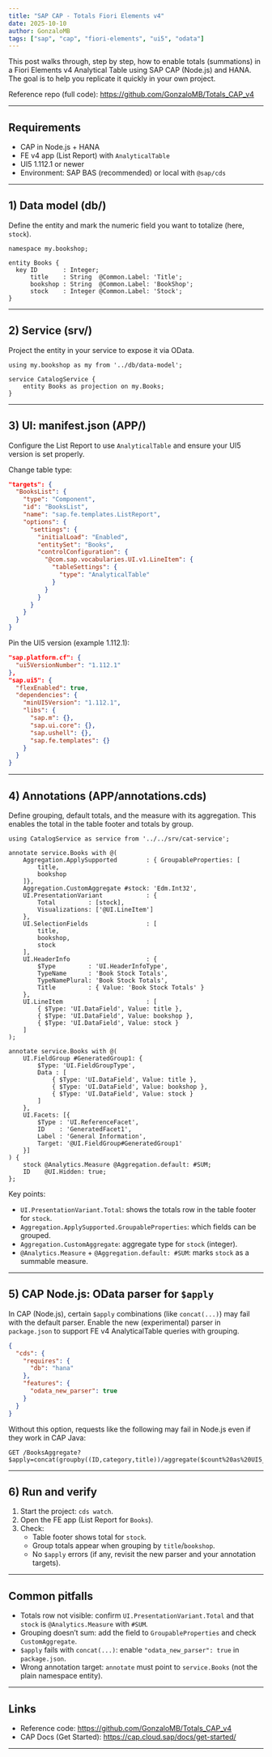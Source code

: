 ```yaml
---
title: "SAP CAP - Totals Fiori Elements v4"
date: 2025-10-10
author: GonzaloMB
tags: ["sap", "cap", "fiori-elements", "ui5", "odata"]
---
```


This post walks through, step by step, how to enable totals (summations) in a Fiori Elements v4 Analytical Table using SAP CAP (Node.js) and HANA. The goal is to help you replicate it quickly in your own project.

Reference repo (full code): https://github.com/GonzaloMB/Totals_CAP_v4

---

## Requirements

- CAP in Node.js + HANA
- FE v4 app (List Report) with `AnalyticalTable`
- UI5 1.112.1 or newer
- Environment: SAP BAS (recommended) or local with `@sap/cds`

---

## 1) Data model (db/)

Define the entity and mark the numeric field you want to totalize (here, `stock`).

```abap
namespace my.bookshop;

entity Books {
  key ID       : Integer;
      title    : String  @Common.Label: 'Title';
      bookshop : String  @Common.Label: 'BookShop';
      stock    : Integer @Common.Label: 'Stock';
}
```

---

## 2) Service (srv/)

Project the entity in your service to expose it via OData.

```abap
using my.bookshop as my from '../db/data-model';

service CatalogService {
    entity Books as projection on my.Books;
}
```

---

## 3) UI: manifest.json (APP/)

Configure the List Report to use `AnalyticalTable` and ensure your UI5 version is set properly.

Change table type:

```json
"targets": {
  "BooksList": {
    "type": "Component",
    "id": "BooksList",
    "name": "sap.fe.templates.ListReport",
    "options": {
      "settings": {
        "initialLoad": "Enabled",
        "entitySet": "Books",
        "controlConfiguration": {
          "@com.sap.vocabularies.UI.v1.LineItem": {
            "tableSettings": {
              "type": "AnalyticalTable"
            }
          }
        }
      }
    }
  }
}
```

Pin the UI5 version (example 1.112.1):

```json
"sap.platform.cf": {
  "ui5VersionNumber": "1.112.1"
},
"sap.ui5": {
  "flexEnabled": true,
  "dependencies": {
    "minUI5Version": "1.112.1",
    "libs": {
      "sap.m": {},
      "sap.ui.core": {},
      "sap.ushell": {},
      "sap.fe.templates": {}
    }
  }
}
```

---

## 4) Annotations (APP/annotations.cds)

Define grouping, default totals, and the measure with its aggregation. This enables the total in the table footer and totals by group.

```abap
using CatalogService as service from '../../srv/cat-service';

annotate service.Books with @(
    Aggregation.ApplySupported        : { GroupableProperties: [
        title,
        bookshop
    ]},
    Aggregation.CustomAggregate #stock: 'Edm.Int32',
    UI.PresentationVariant            : {
        Total         : [stock],
        Visualizations: ['@UI.LineItem']
    },
    UI.SelectionFields                : [
        title,
        bookshop,
        stock
    ],
    UI.HeaderInfo                     : {
        $Type         : 'UI.HeaderInfoType',
        TypeName      : 'Book Stock Totals',
        TypeNamePlural: 'Book Stock Totals',
        Title         : { Value: 'Book Stock Totals' }
    },
    UI.LineItem                       : [
        { $Type: 'UI.DataField', Value: title },
        { $Type: 'UI.DataField', Value: bookshop },
        { $Type: 'UI.DataField', Value: stock }
    ]
);

annotate service.Books with @(
    UI.FieldGroup #GeneratedGroup1: {
        $Type: 'UI.FieldGroupType',
        Data : [
            { $Type: 'UI.DataField', Value: title },
            { $Type: 'UI.DataField', Value: bookshop },
            { $Type: 'UI.DataField', Value: stock }
        ]
    },
    UI.Facets: [{
        $Type : 'UI.ReferenceFacet',
        ID    : 'GeneratedFacet1',
        Label : 'General Information',
        Target: '@UI.FieldGroup#GeneratedGroup1'
    }]
) {
    stock @Analytics.Measure @Aggregation.default: #SUM;
    ID    @UI.Hidden: true;
};
```

Key points:

- `UI.PresentationVariant.Total`: shows the totals row in the table footer for `stock`.
- `Aggregation.ApplySupported.GroupableProperties`: which fields can be grouped.
- `Aggregation.CustomAggregate`: aggregate type for `stock` (integer).
- `@Analytics.Measure` + `@Aggregation.default: #SUM`: marks `stock` as a summable measure.

---

## 5) CAP Node.js: OData parser for `$apply`

In CAP (Node.js), certain `$apply` combinations (like `concat(...)`) may fail with the default parser. Enable the new (experimental) parser in `package.json` to support FE v4 AnalyticalTable queries with grouping.

```json
{
  "cds": {
    "requires": {
      "db": "hana"
    },
    "features": {
      "odata_new_parser": true
    }
  }
}
```

Without this option, requests like the following may fail in Node.js even if they work in CAP Java:

```http
GET /BooksAggregate?$apply=concat(groupby((ID,category,title))/aggregate($count%20as%20UI5__leaves),groupby((category))/concat(aggregate($count%20as%20UI5__count),%20top(72)))
```

---

## 6) Run and verify

1. Start the project: `cds watch`.
2. Open the FE app (List Report for `Books`).
3. Check:
   - Table footer shows total for `stock`.
   - Group totals appear when grouping by `title`/`bookshop`.
   - No `$apply` errors (if any, revisit the new parser and your annotation targets).

---

## Common pitfalls

- Totals row not visible: confirm `UI.PresentationVariant.Total` and that `stock` is `@Analytics.Measure` with `#SUM`.
- Grouping doesn’t sum: add the field to `GroupableProperties` and check `CustomAggregate`.
- `$apply` fails with `concat(...)`: enable `"odata_new_parser": true` in `package.json`.
- Wrong annotation target: `annotate` must point to `service.Books` (not the plain namespace entity).

---

## Links

- Reference code: https://github.com/GonzaloMB/Totals_CAP_v4
- CAP Docs (Get Started): https://cap.cloud.sap/docs/get-started/

---
